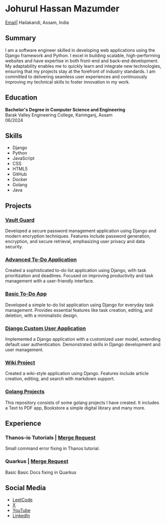 # Johurul Hassan Mazumder

[Email](mailto:johurulhassan000@gmail.com)| Hailakandi, Assam, India

## Summary

I am a software engineer skilled in developing web applications using the Django framework and Python. I excel in building scalable, high-performing websites and have expertise in both front-end and back-end development. My adaptability enables me to quickly learn and integrate new technologies, ensuring that my projects stay at the forefront of industry standards. I am committed to delivering seamless user experiences and continuously improving my technical skills to foster innovation in my work.

## Education

**Bachelor's Degree in Computer Science and Engineering**  
Barak Valley Engineering College, Karimganj, Assam  
06/2024

## Skills

- Django
- Python
- JavaScript
- CSS
- HTML5
- GitHub
- Docker
- Golang
- Java

## Projects

### [Vault Guard](https://github.com/johurul000/vault_guard)

Developed a secure password management application using Django and modern encryption techniques. Features include password generation, encryption, and secure retrieval, emphasizing user privacy and data security.

### [Advanced To-Do Application](https://github.com/johurul000/Advanced-To-Do-Application)

Created a sophisticated to-do list application using Django, with task prioritization and deadlines. Focused on improving productivity and task management with a user-friendly interface.

### [Basic To-Do App](https://github.com/johurul000/Basic-To-Do-App)

Developed a simple to-do list application using Django for everyday task management. Provides essential features like task creation, editing, and deletion, with a minimalistic design.

### [Django Custom User Application](https://github.com/johurul000/Django-Custom-User-Application)

Implemented a Django application with a customized user model, extending default user authentication. Demonstrated skills in Django development and user management.

### [Wiki Project](https://github.com/johurul000/wiki-project01)

Created a wiki-style application using Django. Features include article creation, editing, and search with markdown support.

### [Golang Projects](https://github.com/johurul000/golang-projects/)

This repository consists of some golang projects I have created. It includes a Text to PDF app, Bookstore a simple digital library and many more.

## Experience

### Thanos-io Tutorials | [Merge Request](https://github.com/thanos-io/tutorials/pull/3)

Small command error fixing in Thanos tutorial.

### Quarkus | [Merge Request](https://github.com/quarkusio/quarkus/pull/22052)

Basic Basic Docs fixing in Quarkus

## Social Media
- [ LeetCode ](https://leetcode.com/u/Johurul000/)
- [ X ](https://x.com/johurulmaz)
- [ YouTube ](https://www.youtube.com/@johurulhassan)
- [ LinkedIn ](https://www.linkedin.com/in/johurul-hassan-mazumder-936620234/)
